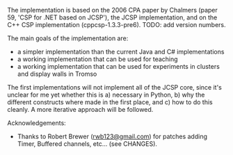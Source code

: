 The implementation is based on the 2006 CPA paper by Chalmers (paper
59, 'CSP for .NET based on JCSP'), the JCSP implementation, and on the
C++ CSP implementation (cppcsp-1.3.3-pre6). TODO: add version numbers.

The main goals of the implementation are:
- a simpler implementation than the current Java and C# implementations
- a working implementation that can be used for teaching
- a working implementation that can be used for experiments in clusters and display walls in Tromso

The first implementations will not implement all of the JCSP core,
since it's unclear for me yet whether this is
a) necessary in Python,
b) why the different constructs where made in the first place, and
c) how to do this cleanly. 
A more iterative approach will be followed.


Acknowledgements: 
- Thanks to Robert Brewer (rwb123@gmail.com) for patches adding 
  Timer, Buffered channels, etc... (see CHANGES). 
